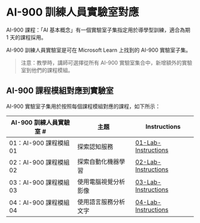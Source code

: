 # <a name="ai-900-trainer-lab-mapping"></a>AI-900 訓練人員實驗室對應

AI-900 課程：「AI 基本概念」有一個實驗室子集指定用於導學型訓練，適合為期 1 天的課程採用。

AI-900 訓練人員實驗室是可在 Microsoft Learn 上找到的 AI-900 實驗室子集。

> 注意：教學時，講師可選擇從所有 AI-900 實驗室集合中，新增額外的實驗室到他們的課程模組。

## <a name="ai-900-module-mapping-to-labs"></a>AI-900 課程模組對應到實驗室

AI-900 實驗室子集用於按照每個課程模組對應的課程，如下所示： 

| AI-900 訓練人員實驗室 # | 主題 | Instructions |
| --- | --- | --- |
| 01：AI-900 課程模組 01 | 探索認知服務 | [01-Lab-Instructions](https://aka.ms/ai900-module-01) |
| 02：AI-900 課程模組 02 | 探索自動化機器學習 | [02-Lab-Instructions](https://aka.ms/ai900-module-02) |
| 03：AI-900 課程模組 03 | 使用電腦視覺分析影像  | [03-Lab-Instructions](https://aka.ms/ai900-module-03) |
| 04：AI-900 課程模組 04 | 使用語言服務分析文字 | [04-Lab-Instructions](https://aka.ms/ai900-module-04) |


